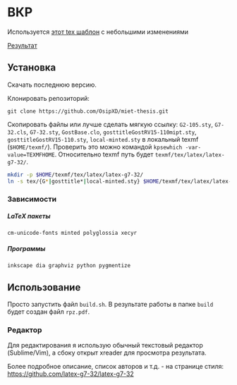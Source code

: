 # ВКР
Используется [этот tex шаблон](https://github.com/latex-g7-32/latex-g7-32) с небольшими изменениями

[Результат](https://github.com/OsipXD/miet-thesis/blob/master/build/rpz.pdf)

## Установка

Скачать последнюю версию.

Клонировать репозиторий:
```
git clone https://github.com/OsipXD/miet-thesis.git
```

Скопировать файлы или лучше сделать мягкую ссылку:
`G2-105.sty`, `G7-32.cls`,  `G7-32.sty`, `GostBase.clo`, `gosttitleGostRV15-110mipt.sty`, `gosttitleGostRV15-110.sty`, `local-minted.sty` в локальный texmf (`$HOME/texmf/`).
Проверить это можно командой `kpsewhich -var-value=TEXMFHOME`.
Относительно texmf путь будет `texmf/tex/latex/latex-g7-32/`.
```sh
mkdir -p $HOME/texmf/tex/latex/latex-g7-32/
ln -s tex/{G*|gosttitle*|local-minted.sty} $HOME/texmf/tex/latex/latex-g7-32/
```

### Зависимости
##### LaTeX пакеты
```
cm-unicode-fonts minted polyglossia xecyr
```

##### Программы
```
inkscape dia graphviz python pygmentize
```

## Использование
Просто запустить файл `build.sh`. В результате работы в папке `build` будет создан файл `rpz.pdf`.

### Редактор
Для редактирования я использую обычный текстовый редактор (Sublime/Vim), а сбоку открыт xreader для просмотра результата.

Более подробное описание, список авторов и т.д. - на странице стиля: https://github.com/latex-g7-32/latex-g7-32 
